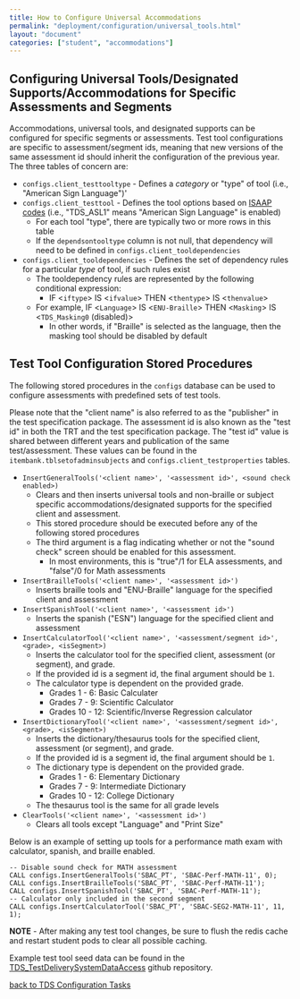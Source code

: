 ```yaml
---
title: How to Configure Universal Accommodations
permalink: "deployment/configuration/universal_tools.html"
layout: "document"
categories: ["student", "accommodations"]
---
```


## Configuring Universal Tools/Designated Supports/Accommodations for Specific Assessments and Segments
Accommodations, universal tools, and designated supports can be configured for specific segments or assessments. Test tool configurations
are specific to assessment/segment ids, meaning that new versions of the same assessment id should inherit the configuration of the
previous year. The three tables of concern are:

* `configs.client_testtooltype` - Defines a _category_ or "type" of tool (i.e., "American Sign Language")'
* `configs.client_testtool` - Defines the tool options based on [ISAAP codes](http://www.smarterapp.org/documents/ISAAP-AccessibilityFeatureCodes.pdf) (i.e., "TDS_ASL1" means "American Sign Language" is enabled)
    * For each tool "type", there are typically two or more rows in this table
    * If the `dependsontooltype` column is not null, that dependency will need to be defined in `configs.client_tooldependencies`
* `configs.client_tooldependencies` - Defines the set of dependency rules for a particular _type_ of tool, if such rules exist
    * The tooldependency rules are represented by the following conditional expression:
        * IF <`iftype`> IS <`ifvalue`> THEN <`thentype`> IS <`thenvalue`>
    * For example, IF <`Language`> IS <`ENU-Braille`> THEN <`Masking`> IS <`TDS_Masking0` (disabled)>
        * In other words, if "Braille" is selected as the language, then the masking tool should be disabled by default


## Test Tool Configuration Stored Procedures
The following stored procedures in the `configs` database can be used to configure assessments with predefined sets of test tools.

Please note that the "client name" is also referred to as the "publisher" in the test specification package. The assessment 
id is also known as the "test id" in both the TRT and the test specification package. The "test id" value is shared between different 
years and publication of the same test/assessment. These values can be found in the `itembank.tblsetofadminsubjects` and `configs.client_testproperties` tables.

* `InsertGeneralTools('<client name>', '<assessment id>', <sound check enabled>)`
   - Clears and then inserts universal tools and non-braille or subject specific accommodations/designated supports for the specified client and assessment.
   - This stored procedure should be executed before any of the following stored procedures
   - The third argument is a flag indicating whether or not the "sound check" screen should be enabled for this assessment.
       * In most environments, this is "true"/1 for ELA assessments, and "false"/0 for Math assessments
* `InsertBrailleTools('<client name>', '<assessment id>')`
   - Inserts braille tools and "ENU-Braille" language for the specified client and assessment
* `InsertSpanishTool('<client name>', '<assessment id>')`
   - Inserts the spanish ("ESN") language for the specified client and assessment
* `InsertCalculatorTool('<client name>', '<assessment/segment id>', <grade>, <isSegment>)` 
   - Inserts the calculator tool for the specified client, assessment (or segment), and grade. 
   - If the provided id is a segment id, the final argument should be `1`. 
   - The calculator type is dependent on the provided grade.
       * Grades 1 - 6: Basic Calculater
       * Grades 7 - 9: Scientific Calculator
       * Grades 10 - 12: Scientific/Inverse Regression calculator
* `InsertDictionaryTool('<client name>', '<assessment/segment id>', <grade>, <isSegment>)` 
   - Inserts the dictionary/thesaurus tools for the specified client, assessment (or segment), and grade. 
   - If the provided id is a segment id, the final argument should be `1`. 
   - The dictionary type is dependent on the provided grade.
       * Grades 1 - 6: Elementary Dictionary
       * Grades 7 - 9: Intermediate Dictionary
       * Grades 10 - 12: College Dictionary
   - The thesaurus tool is the same for all grade levels
* `ClearTools('<client name>', '<assessment id>')` 
   - Clears all tools except "Language" and "Print Size"
   
Below is an example of setting up tools for a performance math exam with calculator, spanish, and braille enabled.

``````
-- Disable sound check for MATH assessment
CALL configs.InsertGeneralTools('SBAC_PT', 'SBAC-Perf-MATH-11', 0);
CALL configs.InsertBrailleTools('SBAC_PT', 'SBAC-Perf-MATH-11');
CALL configs.InsertSpanishTool('SBAC_PT', 'SBAC-Perf-MATH-11');
-- Calculator only included in the second segment
CALL configs.InsertCalculatorTool('SBAC_PT', 'SBAC-SEG2-MATH-11', 11, 1);
`````` 

**NOTE** - After making any test tool changes, be sure to flush the redis cache and restart student pods to clear all possible caching.

Example test tool seed data can be found in the [TDS_TestDeliverySystemDataAccess](https://raw.githubusercontent.com/SmarterApp/TDS_TestDeliverySystemDataAccess/develop/tds-dll-schemas/src/main/resources/import/genericsbacconfig/sbac_testtools.sql) github repository.

[back to TDS Configuration Tasks](index.html)